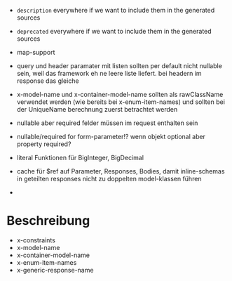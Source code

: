 - `description` everywhere if we want to include them in the generated sources
- `deprecated` everywhere if we want to include them in the generated sources
- map-support
           
- query und header paramater mit listen sollten per default nicht nullable sein, weil das framework eh ne leere liste liefert. bei headern im response das gleiche

- x-model-name und x-container-model-name sollten als rawClassName verwendet werden (wie bereits bei x-enum-item-names) und sollten bei der UniqueName berechnung zuerst betrachtet werden

- nullable aber required felder müssen im request enthalten sein
- nullable/required for form-parameter!? wenn objekt optional aber property required?


- literal Funktionen für BigInteger, BigDecimal
             

- cache für $ref auf Parameter, Responses, Bodies, damit inline-schemas in geteilten responses nicht zu doppelten model-klassen führen
- 

# Beschreibung

- x-constraints
- x-model-name
- x-container-model-name
- x-enum-item-names
- x-generic-response-name 